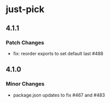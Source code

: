# just-pick

## 4.1.1

### Patch Changes

- fix: reorder exports to set default last #488

## 4.1.0

### Minor Changes

- package.json updates to fix #467 and #483

